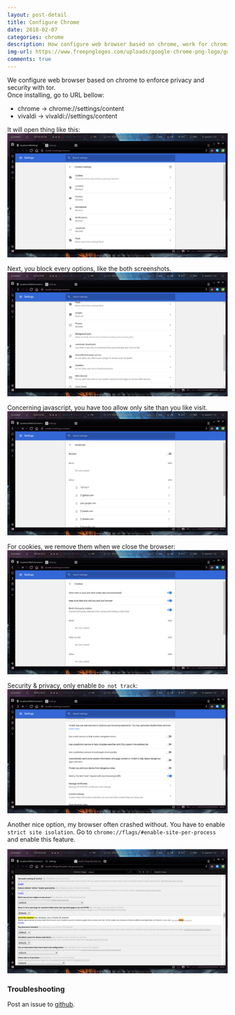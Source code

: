 ```yaml
---
layout: post-detail
title: Configure Chrome
date: 2018-02-07
categories: chrome
description: How configure web browser based on chrome, work for chromium, vivaldi...
img-url: https://www.freepnglogos.com/uploads/google-chrome-png-logo/google-chrome-review-ebooks-png-logo-34.png
comments: true
---
```


We configure web browser based on chrome to enforce privacy and security with tor.  
Once installing, go to URL bellow:  

+ chrome -> chrome://settings/content
+ vivaldi -> vivaldi://settings/content

It will open thing like this: 
![content](/assets/imgs/vivaldi_01.jpg "chrome setting 1")

Next, you block every options, like the both screenshots.
![content](/assets/imgs/vivaldi_02.jpg "chorme settings 2")

Concerning javascript, you have too allow only site than you like visit.
![content](/assets/imgs/vivaldi_03.jpg "chrome settings javascript")

For cookies, we remove them when we close the browser:
![content](/assets/imgs/vivaldi_05.jpg "chrome cookie")

Security & privacy, only enable `Do not track`:
![content](/assets/imgs/vivaldi_06.jpg "security & privacy")

Another nice option, my browser often crashed without. You have to enable `strict site isolation`.
Go to `chrome://flags/#enable-site-per-process` and enable this feature.

![content](/assets/imgs/vivaldi_04.jpg "strict site isolation")

### Troubleshooting

Post an issue to [github](https://github.com/szorfein/szorfein.github.io/issue).
